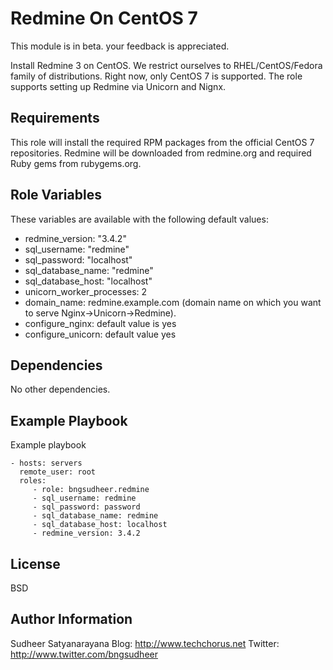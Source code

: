 Redmine On CentOS 7
=========

This module is in beta. your feedback is appreciated.

Install Redmine 3 on CentOS. We restrict ourselves to RHEL/CentOS/Fedora family of distributions. 
Right now, only CentOS 7 is supported.
The role supports setting up Redmine via Unicorn and Nignx.

Requirements
------------

This role will install the required RPM packages from the official CentOS 7
repositories. Redmine will be downloaded from redmine.org and required Ruby
gems from rubygems.org.


Role Variables
--------------

These variables are available with the following default values:
* redmine_version: "3.4.2"
* sql_username: "redmine"
* sql_password: "localhost"
* sql_database_name: "redmine"
* sql_database_host: "localhost"
* unicorn_worker_processes: 2
* domain_name:  redmine.example.com (domain name on which you want to serve Nginx->Unicorn->Redmine).  
* configure_nginx: default value is yes
* configure_unicorn: default value yes


Dependencies
------------

No other dependencies.


Example Playbook
----------------

Example playbook

    - hosts: servers
      remote_user: root
      roles:
         - role: bngsudheer.redmine 
         - sql_username: redmine 
         - sql_password: password
         - sql_database_name: redmine 
         - sql_database_host: localhost 
         - redmine_version: 3.4.2

License
-------

BSD

Author Information
------------------

Sudheer Satyanarayana
Blog: http://www.techchorus.net
Twitter: http://www.twitter.com/bngsudheer
